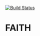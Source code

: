 [![Build Status](http://35.224.240.121/jenkins/buildStatus/icon?job=FAITH%2Fmaster)](http://35.224.240.121/jenkins/job/FAITH/job/master/)

# FAITH
